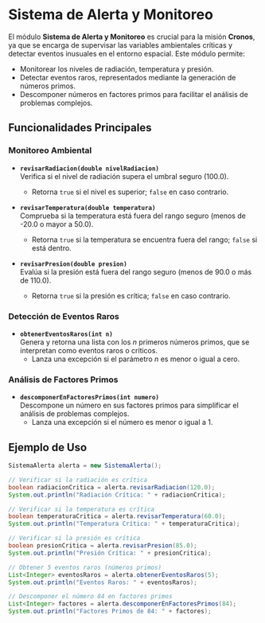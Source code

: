 # Sistema de Alerta y Monitoreo

El módulo **Sistema de Alerta y Monitoreo** es crucial para la misión **Cronos**, ya que se encarga de supervisar las variables ambientales críticas y detectar eventos inusuales en el entorno espacial. Este módulo permite:

- Monitorear los niveles de radiación, temperatura y presión.
- Detectar eventos raros, representados mediante la generación de números primos.
- Descomponer números en factores primos para facilitar el análisis de problemas complejos.

## Funcionalidades Principales

### Monitoreo Ambiental

- **`revisarRadiacion(double nivelRadiacion)`**  
  Verifica si el nivel de radiación supera el umbral seguro (100.0).
    - Retorna `true` si el nivel es superior; `false` en caso contrario.

- **`revisarTemperatura(double temperatura)`**  
  Comprueba si la temperatura está fuera del rango seguro (menos de -20.0 o mayor a 50.0).
    - Retorna `true` si la temperatura se encuentra fuera del rango; `false` si está dentro.

- **`revisarPresion(double presion)`**  
  Evalúa si la presión está fuera del rango seguro (menos de 90.0 o más de 110.0).
    - Retorna `true` si la presión es crítica; `false` en caso contrario.

### Detección de Eventos Raros

- **`obtenerEventosRaros(int n)`**  
  Genera y retorna una lista con los _n_ primeros números primos, que se interpretan como eventos raros o críticos.
    - Lanza una excepción si el parámetro _n_ es menor o igual a cero.

### Análisis de Factores Primos

- **`descomponerEnFactoresPrimos(int numero)`**  
  Descompone un número en sus factores primos para simplificar el análisis de problemas complejos.
    - Lanza una excepción si el número es menor o igual a 1.

## Ejemplo de Uso

```java
SistemaAlerta alerta = new SistemaAlerta();

// Verificar si la radiación es crítica
boolean radiacionCritica = alerta.revisarRadiacion(120.0);
System.out.println("Radiación Crítica: " + radiacionCritica);

// Verificar si la temperatura es crítica
boolean temperaturaCritica = alerta.revisarTemperatura(60.0);
System.out.println("Temperatura Crítica: " + temperaturaCritica);

// Verificar si la presión es crítica
boolean presionCritica = alerta.revisarPresion(85.0);
System.out.println("Presión Crítica: " + presionCritica);

// Obtener 5 eventos raros (números primos)
List<Integer> eventosRaros = alerta.obtenerEventosRaros(5);
System.out.println("Eventos Raros: " + eventosRaros);

// Descomponer el número 84 en factores primos
List<Integer> factores = alerta.descomponerEnFactoresPrimos(84);
System.out.println("Factores Primos de 84: " + factores);
